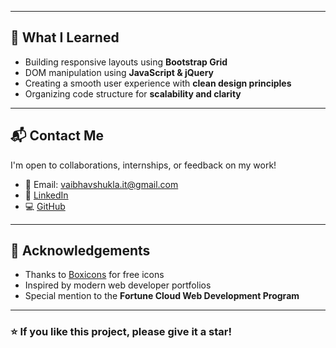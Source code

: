 
---

## 🧠 What I Learned

- Building responsive layouts using **Bootstrap Grid**
- DOM manipulation using **JavaScript & jQuery**
- Creating a smooth user experience with **clean design principles**
- Organizing code structure for **scalability and clarity**

---

## 📬 Contact Me

I'm open to collaborations, internships, or feedback on my work!

- 📧 Email: vaibhavshukla.it@gmail.com  
- 🔗 [LinkedIn](https://www.linkedin.com/in/vaibhav-shukla-web/)  
- 💻 [GitHub](https://github.com/VaibhavShukla03)

---

## 🙏 Acknowledgements

- Thanks to [Boxicons](https://boxicons.com/) for free icons  
- Inspired by modern web developer portfolios  
- Special mention to the **Fortune Cloud Web Development Program**

---

### ⭐ If you like this project, please give it a star!

